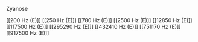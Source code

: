 Zyanose

[[200 Hz (E)]]
[[250 Hz (E)]]
[[780 Hz (E)]]
[[2500 Hz (E)]]
[[12850 Hz (E)]]
[[117500 Hz (E)]]
[[295290 Hz (E)]]
[[432410 Hz (E)]]
[[751170 Hz (E)]]
[[917500 Hz (E)]]